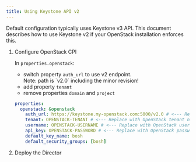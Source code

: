 ```yaml
---
title: Using Keystone API v2
---
```


Default configuration typically uses Keystone v3 API. This document describes how to use Keystone v2 if your OpenStack installation enforces this.

1. Configure OpenStack CPI

    In `properties.openstack`:
    - switch property `auth_url` to use v2 endpoint.
        <div class="note">Note: path is `v2.0` including the minor revision!</div>
    - add property `tenant`
    - remove properties `domain` and `project`

    ```yaml
    properties:
      openstack: &openstack
        auth_url: https://keystone.my-openstack.com:5000/v2.0 # <--- Replace with Keystone URL
        tenant: OPENSTACK-TENANT # <--- Replace with OpenStack tenant name
        username: OPENSTACK-USERNAME # <--- Replace with OpenStack username
        api_key: OPENSTACK-PASSWORD # <--- Replace with OpenStack password
        default_key_name: bosh
        default_security_groups: [bosh]
    ```

1. Deploy the Director
